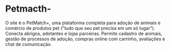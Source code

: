 # Petmacth-
O site é o PetMatch+, uma plataforma completa para adoção de animais e comércio de produtos pet ("tudo que seu pet precisa em um só lugar"). Conecta abrigos, adotantes e lojas parceiras. Permite cadastro de animais, gestão de processos de adoção, compras online com carrinho, avaliações e chat de comunicação.
